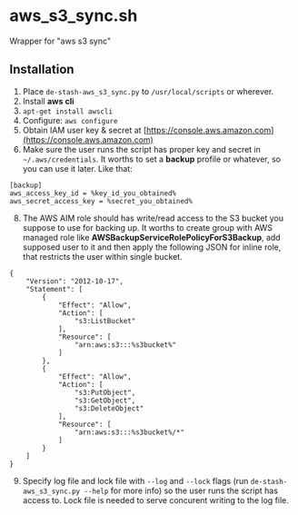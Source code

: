 # aws_s3_sync.sh

Wrapper for "aws s3 sync"

## Installation

1. Place `de-stash-aws_s3_sync.py`  to `/usr/local/scripts` or wherever.
2. Install **aws cli**
3. `apt-get install awscli`
4. Configure: `aws configure`
5. Obtain IAM user key & secret at [https://console.aws.amazon.com](https://console.aws.amazon.com)
6. Make sure the user runs the script has proper key and secret in `~/.aws/credentials`. It worths to set a **backup** profile or whatever, so you can use it later. Like that:

```
[backup]
aws_access_key_id = %key_id_you_obtained%
aws_secret_access_key = %secret_you_obtained%
```

8.  The AWS AIM role should has write/read access to the S3 bucket you suppose to use for backing up. It worths to create group with AWS managed role like **AWSBackupServiceRolePolicyForS3Backup**, add supposed user to it and then apply the following JSON for inline role, that restricts the user within single bucket.

```
{
	"Version": "2012-10-17",
	"Statement": [
		{
			"Effect": "Allow",
			"Action": [
				"s3:ListBucket"
			],
			"Resource": [
				"arn:aws:s3:::%s3bucket%"
			]
		},
		{
			"Effect": "Allow",
			"Action": [
				"s3:PutObject",
				"s3:GetObject",
				"s3:DeleteObject"
			],
			"Resource": [
				"arn:aws:s3:::%s3bucket%/*"
			]
		}
	]
}
```

9. Specify log file and lock file with `--log` and `--lock` flags (run `de-stash-aws_s3_sync.py --help` for more info) so the user runs the script has access to. Lock file is needed to serve concurent writing to the log file.


